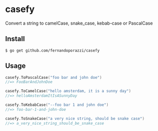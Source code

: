 # casefy

Convert a string to camelCase, snake_case, kebab-case or PascalCase

## Install

```
$ go get github.com/fernandoporazzi/casefy
```

## Usage

```go
casefy.ToPascalCase("foo bar and john doe")
//=> FooBarAndJohnDoe

casefy.ToCamelCase("hello amsterdam, it is a sunny day")
//=> helloAmsterdamItIsASunnyDay

casefy.ToKebabCase("--foo bar 1 and john doe")
//=> foo-bar-1-and-john-doe

casefy.ToSnakeCase("a very nice string, should be snake case")
//=> a_very_nice_string_should_be_snake_case
```

